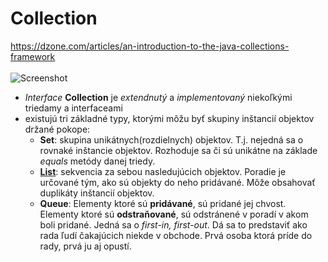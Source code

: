 # Collection
https://dzone.com/articles/an-introduction-to-the-java-collections-framework <br>
<br>![Screenshot](https://github.com/absolutty/javaDocs/blob/master/Collection/class-and-interface-hierarchy.png)
- *Interface* **Collection** je *extendnutý* a *implementovaný* niekoľkými triedamy a interfaceami
- existujú tri základné typy, ktorými môžu byť skupiny inštancií objektov držané pokope: 
  - **Set**: skupina unikátnych(rozdielnych) objektov. T.j. nejedná sa o rovnaké inštancie objektov. Rozhoduje sa či sú unikátne na základe *equals* metódy danej triedy.
  - [**List**](https://github.com/absolutty/javaDocs/tree/master/List): sekvencia za sebou nasledujúcich objektov. Poradie je určované tým, ako sú objekty do neho pridávané. Môže obsahovať duplikáty inštancií objektov. 
  - **Queue**: Elementy ktoré sú **pridávané**, sú pridané jej chvost. Elementy ktoré sú **odstraňované**, sú odstránené v poradí v akom boli pridané. Jedná sa o *first-in, first-out*. Dá sa to predstaviť ako rada ľudí čakajúcich niekde v obchode. Prvá osoba ktorá príde do rady, prvá ju aj opustí. 

